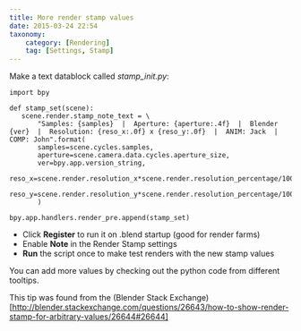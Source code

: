 ```yaml
---
title: More render stamp values
date: 2015-03-24 22:54
taxonomy:
    category: [Rendering]
    tag: [Settings, Stamp]
---
```

Make a text datablock called *stamp_init.py*:

    import bpy

    def stamp_set(scene):
       scene.render.stamp_note_text = \
           "Samples: {samples}  |  Aperture: {aperture:.4f}  |  Blender {ver}  |  Resolution: {reso_x:.0f} x {reso_y:.0f}  |  ANIM: Jack  |  COMP: John".format(
           samples=scene.cycles.samples,
           aperture=scene.camera.data.cycles.aperture_size,
           ver=bpy.app.version_string,
           reso_x=scene.render.resolution_x*scene.render.resolution_percentage/100,
           reso_y=scene.render.resolution_y*scene.render.resolution_percentage/100,
           )

    bpy.app.handlers.render_pre.append(stamp_set)

- Click **Register** to run it on .blend startup (good for render farms)
- Enable **Note** in the Render Stamp settings
- **Run** the script once to make test renders with the new stamp values

You can add more values by checking out the python code from different tooltips.

This tip was found from the (Blender Stack Exchange)[http://blender.stackexchange.com/questions/26643/how-to-show-render-stamp-for-arbitrary-values/26644#26644]
